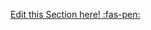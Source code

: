 <!-- DO NOT DELETE THIS LINK --> 
[Edit this Section here! :fas-pen:](https://github.com/nus-cs2030/1920-s2/edit/master/contents/textbook/lecture05/anonymousInnerClasses/resources.md)
<!-- DO NOT DELETE THIS LINK --> 